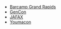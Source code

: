 * [Barcamp Grand Rapids](https://barcampgr.org/)
* [GenCon](https://www.gencon.com/)
* [JAFAX](http://www.jafax.org/)
* [Youmacon](https://www.youmacon.com/)
